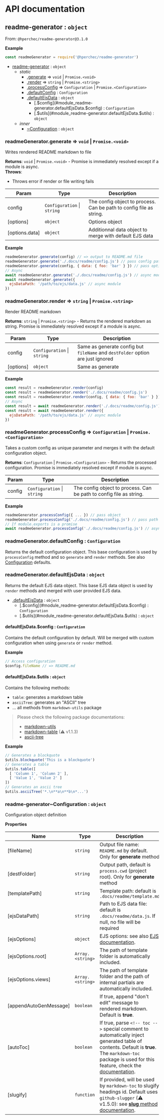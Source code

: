 # API documentation

<a name="module_readme-generator"></a>

## readme-generator : <code>object</code>
From: `@hperchec/readme-generator@3.1.0`

**Example**  
```js
const readmeGenerator = require('@hperchec/readme-generator')
```

* [readme-generator](#module_readme-generator) : <code>object</code>
    * _static_
        * [.generate](#module_readme-generator.generate) ⇒ <code>void</code> \| <code>Promise.&lt;void&gt;</code>
        * [.render](#module_readme-generator.render) ⇒ <code>string</code> \| <code>Promise.&lt;string&gt;</code>
        * [.processConfig](#module_readme-generator.processConfig) ⇒ <code>Configuration</code> \| <code>Promise.&lt;Configuration&gt;</code>
        * [.defaultConfig](#module_readme-generator.defaultConfig) : <code>Configuration</code>
        * [.defaultEjsData](#module_readme-generator.defaultEjsData) : <code>object</code>
            * [.$config](#module_readme-generator.defaultEjsData.$config) : <code>Configuration</code>
            * [.$utils](#module_readme-generator.defaultEjsData.$utils) : <code>object</code>
    * _inner_
        * [~Configuration](#module_readme-generator..Configuration) : <code>object</code>

<a name="module_readme-generator.generate"></a>

### readmeGenerator.generate ⇒ <code>void</code> \| <code>Promise.&lt;void&gt;</code>
Writes rendered README markdown to file

**Returns**: <code>void</code> \| <code>Promise.&lt;void&gt;</code> - Promise is immediately resolved except if a module is async.  
**Throws**:

- Throws error if render or file writing fails


| Param | Type | Description |
| --- | --- | --- |
| config | <code>Configuration</code> \| <code>string</code> | The config object to process. Can be path to config file as string. |
| [options] | <code>object</code> | Options object |
| [options.data] | <code>object</code> | Additionnal data object to merge with default EJS data |

**Example**  
```js
readmeGenerator.generate(config) // => output to README.md file
readmeGenerator.generate('./.docs/readme/config.js') // pass config path
readmeGenerator.generate(config, { data: { foo: 'bar' } }) // pass options
// Async
await readmeGenerator.generate('./.docs/readme/config.js') // async module
await readmeGenerator.generate({
  ejsDataPath: '/path/to/ejs/data.js' // async module
})
```
<a name="module_readme-generator.render"></a>

### readmeGenerator.render ⇒ <code>string</code> \| <code>Promise.&lt;string&gt;</code>
Render README markdown

**Returns**: <code>string</code> \| <code>Promise.&lt;string&gt;</code> - Returns the rendered markdown as string. Promise is immediately resolved except if a module is async.  

| Param | Type | Description |
| --- | --- | --- |
| config | <code>Configuration</code> \| <code>string</code> | Same as generate config but `fileName` and `destFolder` option are just ignored |
| [options] | <code>object</code> | Same as generate |

**Example**  
```js
const result = readmeGenerator.render(config)
const result = readmeGenerator.render('./.docs/readme/config.js')
const result = readmeGenerator.render(config, { data: { foo: 'bar' } })
// Async
const result = await readmeGenerator.render('./.docs/readme/config.js') // async module
const result = await readmeGenerator.render({
  ejsDataPath: '/path/to/ejs/data.js' // async module
})
```
<a name="module_readme-generator.processConfig"></a>

### readmeGenerator.processConfig ⇒ <code>Configuration</code> \| <code>Promise.&lt;Configuration&gt;</code>
Takes a custom config as unique parameter and merges it with the default configuration object.

**Returns**: <code>Configuration</code> \| <code>Promise.&lt;Configuration&gt;</code> - Returns the processed configuration. Promise is immediately resolved except if module is async.  

| Param | Type | Description |
| --- | --- | --- |
| config | <code>Configuration</code> \| <code>string</code> | The config object to process. Can be path to config file as string. |

**Example**  
```js
readmeGenerator.processConfig({ ... }) // pass object
readmeGenerator.processConfig('./.docs/readme/config.js') // pass path as string
// If module.exports is a promise
await readmeGenerator.processConfig('./.docs/readme/config.js') // async module
```
<a name="module_readme-generator.defaultConfig"></a>

### readmeGenerator.defaultConfig : <code>Configuration</code>
Returns the default configuration object.
This base configuration is used by `processConfig` method and so `generate` and `render` methods.
See also [Configuration](#module_readme-generator..Configuration) defaults.

<a name="module_readme-generator.defaultEjsData"></a>

### readmeGenerator.defaultEjsData : <code>object</code>
Returns the default EJS data object.
This base EJS data object is used by `render` methods and merged with user provided EJS data.


* [.defaultEjsData](#module_readme-generator.defaultEjsData) : <code>object</code>
    * [.$config](#module_readme-generator.defaultEjsData.$config) : <code>Configuration</code>
    * [.$utils](#module_readme-generator.defaultEjsData.$utils) : <code>object</code>

<a name="module_readme-generator.defaultEjsData.$config"></a>

#### defaultEjsData.$config : <code>Configuration</code>
Contains the default configuration by default.
Will be merged with custom configuration when using `generate` or `render` method.

**Example**  
```js
// Access configuration
$config.fileName // => README.md
```
<a name="module_readme-generator.defaultEjsData.$utils"></a>

#### defaultEjsData.$utils : <code>object</code>
Contains the following methods:

- `table`: generates a markdown table
- `asciiTree`: generates an "ASCII" tree
- ... all methods from `markdown-utils` package

> Please check the following package documentations:
> - [markdown-utils](https://github.com/jonschlinkert/markdown-utils)
> - [markdown-table](https://www.npmjs.com/package/markdown-table) (⚠ v1.1.3)
> - [ascii-tree](https://www.npmjs.com/package/ascii-tree)

**Example**  
```js
// Generates a blockquote
$utils.blockquote('This is a blockquote')
// Generates a table
$utils.table([
  [ 'Column 1', 'Column 2' ],
  [ 'Value 1', 'Value 2' ]
])
// Generates an ascii tree
$utils.asciiTree('*.\n**a\n**b\n*...')
```
<a name="module_readme-generator..Configuration"></a>

### readme-generator~Configuration : <code>object</code>
Configuration object definition

**Properties**

| Name | Type | Description |
| --- | --- | --- |
| [fileName] | <code>string</code> | Output file name: `README.md` by default. Only for **generate** method |
| [destFolder] | <code>string</code> | Output path, default is `process.cwd` (project root). Only for **generate** method |
| [templatePath] | <code>string</code> | Template path: default is `.docs/readme/template.md` |
| [ejsDataPath] | <code>string</code> | Path to EJS data file: default is `.docs/readme/data.js`. If null, no file will be required |
| [ejsOptions] | <code>object</code> | EJS options: see also [EJS documentation](https://www.npmjs.com/package/ejs#options). |
| [ejsOptions.root] | <code>Array.&lt;string&gt;</code> | The path of template folder is automatically included. |
| [ejsOptions.views] | <code>Array.&lt;string&gt;</code> | The path of template folder and the path of internal partials are automatically included. |
| [appendAutoGenMessage] | <code>boolean</code> | If true, append "don't edit" message to rendered markdown. Default is **true**. |
| [autoToc] | <code>boolean</code> | If true, parse `<!-- toc -->` special comment to automatically inject generated table of contents. Default is **true**. The `markdown-toc` package is used for this feature, check the [documentation](https://www.npmjs.com/package/markdown-toc). |
| [slugify] | <code>function</code> | If provided, will be used by `markdown-toc` to slugify headings id. Default uses `github-slugger` (⚠ v1.5.0): see [**slug** method documentation](https://github.com/Flet/github-slugger#usage). |

